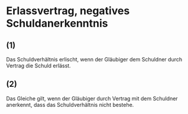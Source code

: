 # Erlassvertrag, negatives Schuldanerkenntnis



## (1)

 Das Schuldverhältnis erlischt, wenn der Gläubiger dem Schuldner durch Vertrag die Schuld erlässt.

## (2)

 Das Gleiche gilt, wenn der Gläubiger durch Vertrag mit dem Schuldner anerkennt, dass das Schuldverhältnis nicht bestehe. 

